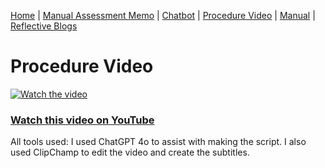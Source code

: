 [Home](index.md) | [Manual Assessment Memo](manual_assessment_memo.md) | [Chatbot](chatbot.md) | [Procedure Video](procedure_video.md) | [Manual](manual.md) | [Reflective Blogs](reflective_blogs.md) 


# Procedure Video

[![Watch the video](https://github.com/user-attachments/assets/c91fdeb5-74f5-44bf-aecb-4df2d35bb325)](https://youtu.be/jsRCdtKCDdw)

### [Watch this video on YouTube](https://youtu.be/jsRCdtKCDdw)






All tools used: I used ChatGPT 4o to assist with making the script. I also used ClipChamp to edit the video and create the subtitles.

